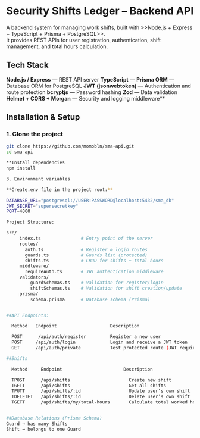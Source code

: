 # Security Shifts Ledger – Backend API

A backend system for managing  work shifts, built with >>Node.js + Express + TypeScript + Prisma + PostgreSQL>>.  
It provides REST APIs for user registration, authentication, shift management, and total hours calculation.

## Tech Stack
**Node.js / Express** — REST API server
**TypeScript** — 
**Prisma ORM** — Database ORM for PostgreSQL
**JWT (jsonwebtoken)** — Authentication and route protection
**bcryptjs** — Password hashing
**Zod** — Data validation
**Helmet + CORS + Morgan** — Security and logging middleware**

## Installation & Setup

### 1. Clone the project
```bash
git clone https://github.com/momobln/sma-api.git 
cd sma-api

**Install dependencies
npm install

3. Environment variables

**Create.env file in the project root:**

DATABASE_URL="postgresql://USER:PASSWORD@localhost:5432/sma_db"
JWT_SECRET="supersecretkey"
PORT=4000

Project Structure:

src/
     index.ts               # Entry point of the server
     routes/
       auth.ts              # Register & login routes
       guards.ts            # Guards list (protected)
       shifts.ts            # CRUD for shifts + total hours
     middleware/
       requireAuth.ts       # JWT authentication middleware
     validators/
         guardSchemas.ts    # Validation for register/login
         shiftSchemas.ts    # Validation for shift creation/update
     prisma/
         schema.prisma      # Database schema (Prisma)


##API Endpoints:

  Method   Endpoint                    Description                          

  POST      /api/auth/register         Register a new user                  
  POST     /api/auth/login             Login and receive a JWT token        
  GET      /api/auth/private           Test protected route (JWT required)  

##Shifts

  Method     Endpoint                       Description                    Protected  

  TPOST      /api/shifts                      Create new shift                  Y          
  TGETT      /api/shifts                      Get all shifts                    N          
  TPUTT      /api/shifts/:id                  Update user’s own shift           Y          
  TDELETET   /api/shifts/:id                  Delete user’s own shift           Y         
  TGETT      /api/shifts/my/total-hours       Calculate total worked hours      Y


##Database Relations (Prisma Schema)
Guard → has many Shifts
Shift → belongs to one Guard 


